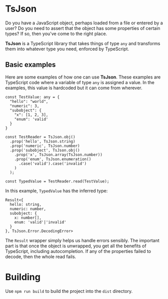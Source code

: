 # TsJson

Do you have a JavaScript object, perhaps loaded from a file or entered by a user? Do you need to assert that the object has some properties of certain types? If so, then you've come to the right place.

**TsJson** is a TypeScript library that takes things of type `any` and transforms them into whatever type you need, enforced by TypeScript.

## Basic examples

Here are some examples of how one can use **TsJson**. These examples are TypeScript code where a variable of type `any` is assigned a value. In the examples, this value is hardcoded but it can come from wherever.

```
const TestValue: any = {
  "hello": "world",
  "numeric": 3,
  "subobject": {
    "x": [1, 2, 3],
    "enum": 'valid'
  }
}

const TestReader = TsJson.obj()
  .prop('hello', TsJson.string)
  .prop('numeric', TsJson.number)
  .prop('subobject', TsJson.obj()
    .prop('x', TsJson.array(TsJson.number))
    .prop('enum', TsJson.enumeration()
      .case('valid').case('invalid')
    )
  );

const TypedValue = TestReader.read(TestValue);
```

In this example, `TypedValue` has the inferred type:
```
Result<{
  hello: string,
  numeric: number,
  subobject: {
    x: number[],
    enum: 'valid'|'invalid'
  }
}, TsJson.Error.DecodingError>
```
The `Result` wrapper simply helps us handle errors sensibly. The important part is that once the object is unwrapped, you get all the benefits of TypeScript, including autocompletion. If any of the properties failed to decode, then the whole read fails.

# Building

Use `npm run build` to build the project into the `dist` directory.